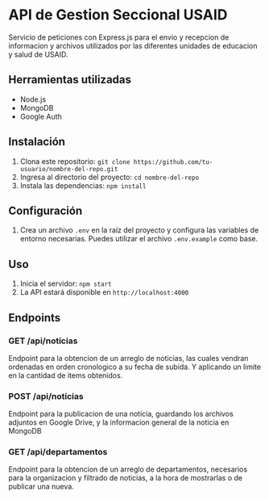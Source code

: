 # API de Gestion Seccional USAID

Servicio de peticiones con Express.js para el envio y recepcion de informacion y archivos utilizados por las diferentes
unidades de educacion y salud de USAID.

## Herramientas utilizadas

- Node.js
- MongoDB
- Google Auth

## Instalación

1. Clona este repositorio: `git clone https://github.com/tu-usuario/nombre-del-repo.git`
2. Ingresa al directorio del proyecto: `cd nombre-del-repo`
3. Instala las dependencias: `npm install`

## Configuración

1. Crea un archivo `.env` en la raíz del proyecto y configura las variables de entorno necesarias. Puedes utilizar el archivo `.env.example` como base.

## Uso

1. Inicia el servidor: `npm start`
2. La API estará disponible en `http://localhost:4000`

## Endpoints

### GET /api/noticias

Endpoint para la obtencion de un arreglo de noticias, las cuales vendran ordenadas en orden cronologico a su fecha de subida. Y aplicando un limite en la cantidad de items obtenidos.

### POST /api/noticias

Endpoint para la publicacion de una noticia, guardando los archivos adjuntos en Google Drive, y la informacion general de la noticia en MongoDB

### GET /api/departamentos

Endpoint para la obtencion de un arreglo de departamentos, necesarios para la organizacion y filtrado de noticias, a la hora de mostrarlas o de publicar una nueva.

